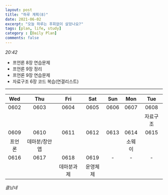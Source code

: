 ```yaml
---
layout: post
title: "하루 계획(8)"
date: 2021-06-02
excerpt: "오늘 하루는 후회없이 살았나요?"
tags: [plan, life, study]
category : [Daily Plan]
comments: false
---
```

*20:42*
* 프언론 8장 연습문제
* 프언론 9장 정리
* 프언론 9장 연습문제
* 자료구조 6장 코드 복습(연결리스트)

***

|Wed|Thu|Fri|Sat|Sun|Mon|Tue|
|:-------:|:-------:|:-------:|:-------:|:-------:|:-------:|:-------:|
|0602|0603|0604|0605|0606|0607|0608|
|||||||자료구조|
|0609|0610|0611|0612|0613|0614|0615|
|프언론|데마분/창안앱||||소웨이||
|0616|0617|0618|0619|-|-|-|
|||데마분과제|운영체제||||

*클났네*

